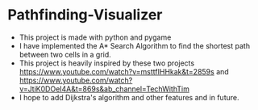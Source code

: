 # Pathfinding-Visualizer

* This project is made with python and pygame
* I have implemented the A* Search Algorithm to find the shortest path between two cells in a grid.
* This project is heavily inspired by these two projects https://www.youtube.com/watch?v=msttfIHHkak&t=2859s and https://www.youtube.com/watch?v=JtiK0DOeI4A&t=869s&ab_channel=TechWithTim 
* I hope to add Dijkstra's algorithm and other features and in future.
